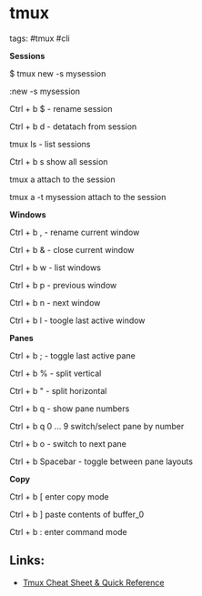 # tmux

tags: #tmux #cli


**Sessions**

$ tmux new -s mysession

:new -s mysession

Ctrl + b $ - rename session

Ctrl + b d - detatach from session

tmux ls - list sessions

Ctrl + b s show all session

tmux a attach to the session

tmux a -t mysession attach to the session


**Windows**

Ctrl + b , - rename current window

Ctrl + b & - close current window

Ctrl + b w - list windows

Ctrl + b p - previous window

Ctrl + b n - next window

Ctrl + b l - toogle last active window


**Panes**

Ctrl + b ; - toggle last active pane

Ctrl + b % - split vertical

Ctrl + b " - split horizontal

Ctrl + b q - show pane numbers

Ctrl + b q 0 ... 9 switch/select pane by number

Ctrl + b o - switch to next pane

Ctrl + b Spacebar - toggle between pane layouts


**Copy**

Ctrl + b [ enter copy mode

Ctrl + b ] paste contents of buffer_0

Ctrl + b : enter command mode



## Links:

- [Tmux Cheat Sheet & Quick Reference](https://tmuxcheatsheet.com)